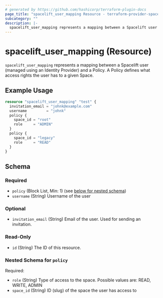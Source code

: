 ```yaml
---
# generated by https://github.com/hashicorp/terraform-plugin-docs
page_title: "spacelift_user_mapping Resource - terraform-provider-spacelift"
subcategory: ""
description: |-
  spacelift_user_mapping represents a mapping between a Spacelift user (managed using an Identity Provider) and a Policy. A Policy defines what access rights the user has to a given Space.
---
```


# spacelift_user_mapping (Resource)

`spacelift_user_mapping` represents a mapping between a Spacelift user (managed using an Identity Provider) and a Policy. A Policy defines what access rights the user has to a given Space.

## Example Usage

```terraform
resource "spacelift_user_mapping" "test" {
  invitation_email = "johnk@example.com"
  username         = "johnk"
  policy {
    space_id = "root"
    role     = "ADMIN"
  }
  policy {
    space_id = "legacy"
    role     = "READ"
  }
}
```

<!-- schema generated by tfplugindocs -->
## Schema

### Required

- `policy` (Block List, Min: 1) (see [below for nested schema](#nestedblock--policy))
- `username` (String) Username of the user

### Optional

- `invitation_email` (String) Email of the user. Used for sending an invitation.

### Read-Only

- `id` (String) The ID of this resource.

<a id="nestedblock--policy"></a>
### Nested Schema for `policy`

Required:

- `role` (String) Type of access to the space. Possible values are: READ, WRITE, ADMIN
- `space_id` (String) ID (slug) of the space the user has access to
